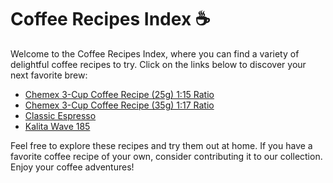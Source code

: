 # Coffee Recipes Index ☕

Welcome to the Coffee Recipes Index, where you can find a variety of delightful coffee recipes to try. Click on the links below to discover your next favorite brew:

- [Chemex 3-Cup Coffee Recipe (25g) 1:15 Ratio](chemex-3-cup-25g-1-15.md)
- [Chemex 3-Cup Coffee Recipe (35g) 1:17 Ratio](chemex-3-cup-35g-1-17.md)
- [Classic Espresso](classic-espresso.md)
- [Kalita Wave 185](kalita-wave-185.md)


Feel free to explore these recipes and try them out at home. If you have a favorite coffee recipe of your own, consider contributing it to our collection. Enjoy your coffee adventures!
